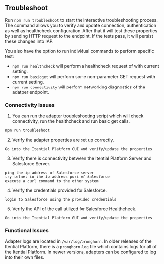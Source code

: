 ## Troubleshoot

Run `npm run troubleshoot` to start the interactive troubleshooting process. The command allows you to verify and update connection, authentication as well as healthcheck configuration. After that it will test these properties by sending HTTP request to the endpoint. If the tests pass, it will persist these changes into IAP.

You also have the option to run individual commands to perform specific test:

- `npm run healthcheck` will perform a healthcheck request of with current setting.
- `npm run basicget` will perform some non-parameter GET request with current setting.
- `npm run connectivity` will perform networking diagnostics of the adatper endpoint.

### Connectivity Issues

1. You can run the adapter troubleshooting script which will check connectivity, run the healthcheck and run basic get calls.

```bash
npm run troubleshoot
```

2. Verify the adapter properties are set up correctly.

```text
Go into the Itential Platform GUI and verify/update the properties
```

3. Verify there is connectivity between the Itential Platform Server and Salesforce Server.

```text
ping the ip address of Salesforce server
try telnet to the ip address port of Salesforce
execute a curl command to the other system
```

4. Verify the credentials provided for Salesforce.

```text
login to Salesforce using the provided credentials
```

5. Verify the API of the call utilized for Salesforce Healthcheck.

```text
Go into the Itential Platform GUI and verify/update the properties
```

### Functional Issues

Adapter logs are located in `/var/log/pronghorn`. In older releases of the Itential Platform, there is a `pronghorn.log` file which contains logs for all of the Itential Platform. In newer versions, adapters can be configured to log into their own files.
